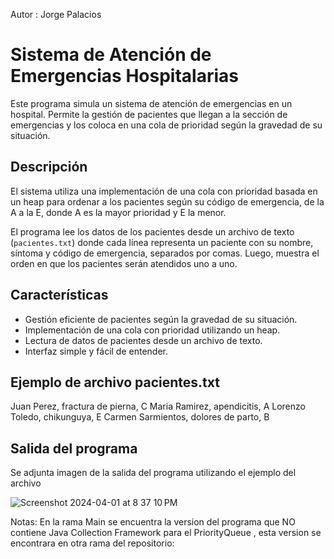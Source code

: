 Autor : Jorge Palacios 
     
# Sistema de Atención de Emergencias Hospitalarias

Este programa simula un sistema de atención de emergencias en un hospital. Permite la gestión de pacientes que llegan a la sección de emergencias y los coloca en una cola de prioridad según la gravedad de su situación.

## Descripción

El sistema utiliza una implementación de una cola con prioridad basada en un heap para ordenar a los pacientes según su código de emergencia, de la A a la E, donde A es la mayor prioridad y E la menor.

El programa lee los datos de los pacientes desde un archivo de texto (`pacientes.txt`) donde cada línea representa un paciente con su nombre, síntoma y código de emergencia, separados por comas. Luego, muestra el orden en que los pacientes serán atendidos uno a uno.

## Características

- Gestión eficiente de pacientes según la gravedad de su situación.
- Implementación de una cola con prioridad utilizando un heap.
- Lectura de datos de pacientes desde un archivo de texto.
- Interfaz simple y fácil de entender.


## Ejemplo de archivo pacientes.txt

Juan Perez, fractura de pierna, C
Maria Ramirez, apendicitis, A
Lorenzo Toledo, chikunguya, E
Carmen Sarmientos, dolores de parto, B

## Salida del programa 

Se adjunta imagen de la salida del programa utilizando el ejemplo del archivo

![Screenshot 2024-04-01 at 8 37 10 PM](https://github.com/Palasuwu/HDT8-AlgoritmosYEstructuraDeDatos/assets/134471477/c6a50fa1-ec6d-420e-bd52-3f095a52f949)

Notas: En la rama Main se encuentra la version del programa que NO contiene Java Collection Framework para el PriorityQueue , esta version se encontrara en otra rama del repositorio: 
